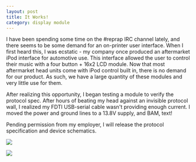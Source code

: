 ```yaml
---
layout: post
title: It Works! 
category: display module
---
```

I have been spending some time on the #reprap IRC channel lately, and there seems to be some demand for an on-printer user interface. When I first heard this, I was ecstatic - my company once produced an aftermarket iPod interface for automotive use. This interface allowed the user to control their music with a four button + 16x2 LCD module. Now that most aftermarket head units come with iPod control built in, there is no demand for our product. As such, we have a large quantity of these modules and very little use for them.

After realizing this opportunity, I began testing a module to verify the protocol spec. After hours of beating my head against an invisible protocol wall, I realized my FDTI USB-serial cable wasn't providing enough current. I moved the power and ground lines to a 13.8V supply, and BAM, text!

Pending permission from my employer, I will release the protocol specification and device schematics.

![][0]

![][1]

[0]: /images/IMG_20110503_004439.jpg
[1]: /images/IMG_20110503_010353.jpg